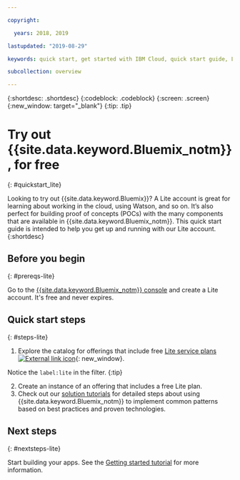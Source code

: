 ```yaml
---

copyright:

  years: 2018, 2019

lastupdated: "2019-08-29"

keywords: quick start, get started with IBM Cloud, quick start guide, Lite account, try out, free

subcollection: overview

---
```


{:shortdesc: .shortdesc}
{:codeblock: .codeblock}
{:screen: .screen}
{:new_window: target="_blank"}
{:tip: .tip}


# Try out {{site.data.keyword.Bluemix_notm}}, for free
{: #quickstart_lite}

Looking to try out {{site.data.keyword.Bluemix}}? A Lite account is great for learning about working in the cloud, using Watson, and so on. It’s also perfect for building proof of concepts (POCs) with the many components that are available in {{site.data.keyword.Bluemix_notm}}. This quick start guide is intended to help you get up and running with our Lite account.  
{:shortdesc}  

## Before you begin
{: #prereqs-lite}

Go to the [{{site.data.keyword.Bluemix_notm}} console](https://{DomainName}) and create a Lite account. It's free and never expires.

## Quick start steps
{: #steps-lite}

1. Explore the catalog for offerings that include free [Lite service plans ![External link icon](../icons/launch-glyph.svg "External link icon")](https://{DomainName}/catalog/?search=label:lite){: new_window}.
  
  Notice the `label:lite` in the filter.
  {:tip}

2. Create an instance of an offering that includes a free Lite plan.
3. Check out our [solution tutorials](/docs/tutorials?topic=solution-tutorials-tutorials) for detailed steps about using {{site.data.keyword.Bluemix_notm}} to implement common patterns based on best practices and proven technologies. 


## Next steps
{: #nextsteps-lite}

Start building your apps. See the [Getting started tutorial](/docs/apps?topic=creating-apps-getting-started) for more information. 


